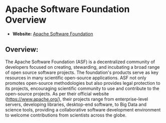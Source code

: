 # Apache Software Foundation Overview

- **Website:** [Apache Software Foundation](https://www.apache.org/)

## Overview:

The Apache Software Foundation (ASF) is a decentralized community of developers focused on creating, stewarding, and incubating a broad range of open source software projects. The foundation's products serve as key resources in many scientific open-source applications. ASF not only promotes open-source methodologies but also provides legal protection to its projects, encouraging scientific community to use and contribute to the open-source projects. As per their official website (https://www.apache.org/), their projects range from enterprise-level servers, developing libraries, desktop-end software, to Big Data and science tools, providing a collaborative software development environment to welcome contributions from scientists across the globe. 
